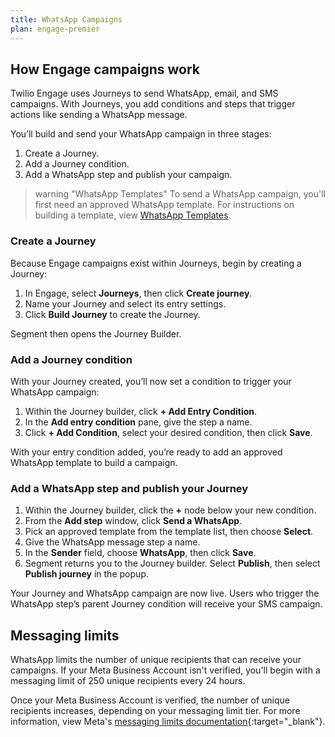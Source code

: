 ```yaml
---
title: WhatsApp Campaigns
plan: engage-premier
---
```


## How Engage campaigns work

Twilio Engage uses Journeys to send WhatsApp, email, and SMS campaigns.  With Journeys, you add conditions and steps that trigger actions like sending a WhatsApp message.

You’ll build and send your WhatsApp campaign in three stages:

1. Create a Journey.
2. Add a Journey condition.
3. Add a WhatsApp step and publish your campaign.

> warning "WhatsApp Templates"
> To send a WhatsApp campaign, you'll first need an approved WhatsApp template. For instructions on building a template, view [WhatsApp Templates](/docs/engage/content/whatsapp).

### Create a Journey

Because Engage campaigns exist within Journeys, begin by creating a Journey:

1. In Engage, select **Journeys**, then click **Create journey**.
2. Name your Journey and select its entry settings.
3. Click **Build Journey** to create the Journey.

Segment then opens the Journey Builder.

### Add a Journey condition

With your Journey created, you’ll now set a condition to trigger your WhatsApp campaign:

1. Within the Journey builder, click **+ Add Entry Condition**.
2. In the **Add entry condition** pane, give the step a name.
3. Click **+ Add Condition**, select your desired condition, then click **Save**.

With your entry condition added, you’re ready to add an approved WhatsApp template to build a campaign.

### Add a WhatsApp step and publish your Journey

1. Within the Journey builder, click the **+** node below your new condition.
2. From the **Add step** window, click **Send a WhatsApp**.
3. Pick an approved template from the template list, then choose **Select**.
4. Give the WhatsApp message step a name.
5. In the **Sender** field, choose **WhatsApp**, then click **Save**.
6. Segment returns you to the Journey builder. Select **Publish**, then select **Publish journey** in the popup.

Your Journey and WhatsApp campaign are now live. Users who trigger the WhatsApp step’s parent Journey condition will receive your SMS campaign.

## Messaging limits

WhatsApp limits the number of unique recipients that can receive your campaigns. If your Meta Business Account isn't verified, you'll begin with a messaging limit of 250 unique recipients every 24 hours.

Once your Meta Business Account is verified, the number of unique recipients increases, depending on your messaging limit tier. For more information, view Meta's [messaging limits documentation](https://developers.facebook.com/docs/whatsapp/messaging-limits/){:target="_blank"}.
